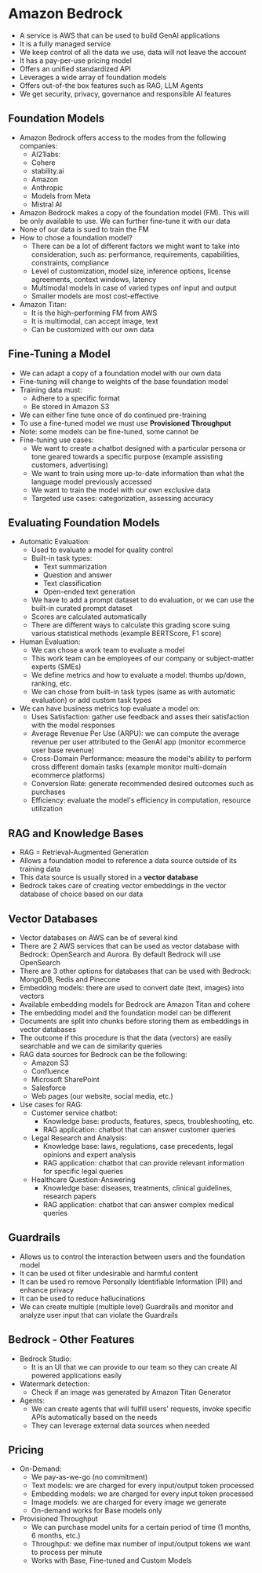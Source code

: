 # Amazon Bedrock

- A service is AWS that can be used to build GenAI applications
- It is a fully managed service
- We keep control of all the data we use, data will not leave the account 
- It has a pay-per-use pricing model
- Offers an unified standardized API
- Leverages a wide array of foundation models
- Offers out-of-the box features such as RAG, LLM Agents
- We get security, privacy, governance and responsible AI features

## Foundation Models

- Amazon Bedrock offers access to the modes from the following companies:
    - AI21labs:
    - Cohere
    - stability.ai
    - Amazon
    - Anthropic
    - Models from Meta
    - Mistral AI
- Amazon Bedrock makes a copy of the foundation model (FM). This will be only available to use. We can further fine-tune it with our data
- None of our data is sued to train the FM
- How to chose a foundation model?
    - There can be a lot of different factors we might want to take into consideration, such as: performance, requirements, capabilities, constraints, compliance
    - Level of customization, model size, inference options, license agreements, context windows, latency
    - Multimodal models in case of varied types onf input and output
    - Smaller models are most cost-effective
- Amazon Titan:
    - It is the high-performing FM from AWS
    - It is multimodal, can accept image, text
    - Can be customized with our own data

## Fine-Tuning a Model

- We can adapt a copy of a foundation model with our own data
- Fine-tuning will change to weights of the base foundation model
- Training data must:
    - Adhere to a specific format
    - Be stored in Amazon S3
- We can either fine tune once of do continued pre-training
- To use a fine-tuned model we must use **Provisioned Throughput**
- Note: some models can be fine-tuned, some cannot be
- Fine-tuning use cases:
    - We want to create a chatbot designed with a particular persona or tone geared towards a specific purpose (example assisting customers, advertising)
    - We want to train using more up-to-date information than what the language model previously accessed
    - We want to train the model with our own exclusive data
    - Targeted use cases: categorization, assessing accuracy

## Evaluating Foundation Models

- Automatic Evaluation:
    - Used to evaluate a model for quality control
    - Built-in task types:
        - Text summarization
        - Question and answer
        - Text classification
        - Open-ended text generation
    - We have to add a prompt dataset to do evaluation, or we can use the built-in curated prompt dataset
    - Scores are calculated automatically
    - There are different ways to calculate this grading score suing various statistical methods (example BERTScore, F1 score)
- Human Evaluation:
    - We can chose a work team to evaluate a model
    - This work team can be employees of our company or subject-matter experts (SMEs)
    - We define metrics and how to evaluate a model: thumbs up/down, ranking, etc.
    - We can chose from built-in task types (same as with automatic evaluation) or add custom task types
- We can have business metrics top evaluate a model on:
    - Uses Satisfaction: gather use feedback and asses their satisfaction with the model responses
    - Average Revenue Per Use (ARPU): we can compute the average revenue per user attributed to the GenAI app (monitor ecommerce user base revenue)
    - Cross-Domain Performance: measure the model's ability to perform cross different domain tasks (example monitor multi-domain ecommerce platforms)
    - Conversion Rate: generate recommended desired outcomes such as purchases
    - Efficiency: evaluate the model's efficiency in computation, resource utilization

## RAG and Knowledge Bases

- RAG =  Retrieval-Augmented Generation
- Allows a foundation model to reference a data source outside of its training data
- This data source is usually stored in a **vector database**
- Bedrock takes care of creating vector embeddings in the vector database of choice based on our data

## Vector Databases

- Vector databases on AWS can be of several kind
- There are 2 AWS services that can be used as vector database with Bedrock: OpenSearch and Aurora. By default Bedrock will use OpenSearch
- There are 3 other options for databases that can be used with Bedrock: MongoDB, Redis and Pinecone
- Embedding models: there are used to convert date (text, images) into vectors
- Available embedding models for Bedrock are Amazon Titan and cohere
- The embedding model and the foundation model can be different
- Documents are split into chunks before storing them as embeddings in vector databases
- The outcome if this procedure is that the data (vectors) are easily searchable and we can de similarity queries
- RAG data sources for Bedrock can be the following:
    - Amazon S3
    - Confluence
    - Microsoft SharePoint
    - Salesforce
    - Web pages (our website, social media, etc.)
- Use cases for RAG:
    - Customer service chatbot:
        - Knowledge base: products, features, specs, troubleshooting, etc.
        - RAG application: chatbot that can answer customer queries
    - Legal Research and Analysis:
        - Knowledge base: laws, regulations, case precedents, legal opinions and expert analysis
        - RAG application: chatbot that can provide relevant information for specific legal queries
    - Healthcare Question-Answering
        - Knowledge base: diseases, treatments, clinical guidelines, research papers
        - RAG application: chatbot that can answer complex medical queries

## Guardrails

- Allows us to control the interaction between users and the foundation model
- It can be used ot filter undesirable and harmful content
- It can be used ro remove Personally Identifiable Information (PII) and enhance privacy
- It can be used to reduce hallucinations
- We can create multiple (multiple level) Guardrails and monitor and analyze user input that can violate the Guardrails

## Bedrock - Other Features

- Bedrock Studio:
    - It is an UI that we can provide to our team so they can create AI powered applications easily
- Watermark detection:
    - Check if an image was generated by Amazon Titan Generator
- Agents:
    - We can create agents that will fulfill users' requests, invoke specific APIs automatically based on the needs
    - They can leverage external data sources when needed

## Pricing

- On-Demand:
    - We pay-as-we-go (no commitment)
    - Text models: we are charged for every input/output token processed
    - Embedding models: we are charged for every input token processed
    - Image models: we are charged for every image we generate
    - On-demand works for Base models only
- Provisioned Throughput
    - We can purchase model units for a certain period of time (1 months, 6 months, etc.)
    - Throughput: we define max number of input/output tokens we want to process per minute
    - Works with Base, Fine-tuned and Custom Models